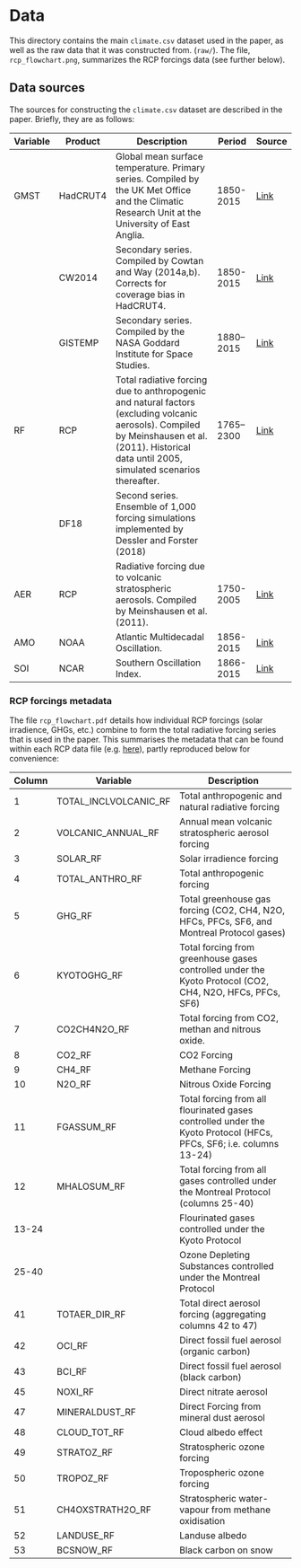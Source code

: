 # Data

This directory contains the main `climate.csv` dataset used in the paper, as well as the raw data that it was constructed from. (`raw/`). The file, `rcp_flowchart.png`, summarizes the RCP forcings data (see further below). 

## Data sources

The sources for constructing the `climate.csv` dataset are described in the paper. Briefly, they are as follows:

| Variable | Product | Description | Period | Source |
|----------|---------|-------------|--------|--------|
| GMST     | HadCRUT4| Global mean surface temperature. Primary series. Compiled by the UK Met Office and the Climatic Research Unit at the University of East Anglia. | 1850-2015 | [Link](http://www.metoffice.gov.uk/hadobs/hadcrut4/data/current/download.html) |
|          | CW2014  | Secondary series. Compiled by Cowtan and Way (2014a,b). Corrects for coverage bias in HadCRUT4. | 1850-2015 | [Link](http://www-users.york.ac.uk/~kdc3/papers/coverage2013/series.html) |
|          | GISTEMP | Secondary series. Compiled by the NASA Goddard Institute for Space Studies. | 1880–2015 | [Link](http://data.giss.nasa.gov/gistemp/) |
| RF       | RCP     | Total radiative forcing due to anthropogenic and natural factors (excluding volcanic aerosols). Compiled by Meinshausen et al. (2011). Historical data until 2005, simulated scenarios thereafter. | 1765–2300 | [Link](http://www.pik-potsdam.de/~mmalte/rcps/) |
|          | DF18    | Second series. Ensemble of 1,000 forcing simulations implemented by Dessler and Forster (2018) |
| AER      | RCP     | Radiative forcing due to volcanic stratospheric aerosols. Compiled by Meinshausen et al. (2011). | 1750-2005 | [Link](http://www.pik-potsdam.de/~mmalte/rcps/) |
| AMO      | NOAA    | Atlantic Multidecadal Oscillation. | 1856-2015 | [Link](http://www.esrl.noaa.gov/psd/data/timeseries/AMO/) |
| SOI      | NCAR    | Southern Oscillation Index. | 1866-2015 | [Link](http://www.cgd.ucar.edu/cas/catalog/climind/soi.html) |

### RCP forcings metadata

The file `rcp_flowchart.pdf` details how individual RCP forcings (solar irradience, GHGs, etc.) combine to form the total radiative forcing series that is used in the paper. This summarises the metadata that can be found within each RCP data file (e.g. [here](http://www.pik-potsdam.de/~mmalte/rcps/data/RCP3PD_MIDYEAR_RADFORCING.DAT)), partly reproduced below for convenience:

| Column | Variable | Description |
|--------|----------|-------------|
| 1 | TOTAL_INCLVOLCANIC_RF | Total anthropogenic and natural radiative forcing |
| 2 | VOLCANIC_ANNUAL_RF | Annual mean volcanic stratospheric aerosol forcing |
| 3 | SOLAR_RF | Solar irradience forcing |
| 4 | TOTAL_ANTHRO_RF | Total anthropogenic forcing |
| 5 | GHG_RF | Total greenhouse gas forcing (CO2, CH4, N2O, HFCs, PFCs, SF6, and Montreal Protocol gases) |
| 6 | KYOTOGHG_RF | Total forcing from greenhouse gases controlled under the Kyoto Protocol (CO2, CH4, N2O, HFCs, PFCs, SF6) |
| 7 | CO2CH4N2O_RF | Total forcing from CO2, methan and nitrous oxide. |
| 8 | CO2_RF | CO2 Forcing |
| 9 | CH4_RF | Methane Forcing |
| 10 | N2O_RF | Nitrous Oxide Forcing |
| 11 | FGASSUM_RF | Total forcing from all flourinated gases controlled under the Kyoto Protocol (HFCs, PFCs, SF6; i.e. columns 13-24) |
| 12 | MHALOSUM_RF | Total forcing from all gases controlled under the Montreal Protocol (columns 25-40) |
| 13-24 |  | Flourinated gases controlled under the Kyoto Protocol |
| 25-40 |  | Ozone Depleting Substances controlled under the Montreal Protocol |
| 41 | TOTAER_DIR_RF | Total direct aerosol forcing (aggregating columns 42 to 47) |
| 42 | OCI_RF | Direct fossil fuel aerosol (organic carbon) |
| 43 | BCI_RF | Direct fossil fuel aerosol (black carbon) |
| 45 | NOXI_RF | Direct nitrate aerosol |
| 47 | MINERALDUST_RF | Direct Forcing from mineral dust aerosol |
| 48 | CLOUD_TOT_RF | Cloud albedo effect |
| 49 | STRATOZ_RF | Stratospheric ozone forcing |
| 50 | TROPOZ_RF | Tropospheric ozone forcing |
| 51 | CH4OXSTRATH2O_RF | Stratospheric water-vapour from methane oxidisation |
| 52 | LANDUSE_RF | Landuse albedo |
| 53 | BCSNOW_RF | Black carbon on snow |
